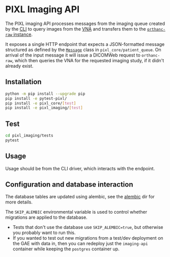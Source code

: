 # PIXL Imaging API

The PIXL imaging API processes messages from the imaging queue created by the [CLI](../cli/README.md) 
to query images from the [VNA](https://en.wikipedia.org/wiki/Vendor_Neutral_Archive) and transfers them to the [`orthanc-raw` instance](../orthanc/orthanc-raw/README.md).

It exposes a single HTTP endpoint that expects a JSON-formatted message structured as defined by the
[`Message`](../pixl_core/src/core/patient_queue/message.py) class in `pixl_core/patient_queue`.
On arrival of the input message it will issue a DICOMWeb request to `orthanc-raw`, which then queries the VNA
for the requested imaging study, if it didn't already exist.

## Installation

```bash
python -m pip install --upgrade pip
pip install -e pytest-pixl/
pip install -e pixl_core/[test]
pip install -e pixl_imaging/[test]
```

## Test


```bash
cd pixl_imaging/tests
pytest
```

## Usage

Usage should be from the CLI driver, which interacts with the endpoint.


## Configuration and database interaction

The database tables are updated using alembic, see the [alembic](alembic) dir for more details.

The `SKIP_ALEMBIC` environmental variable is used to control whether migrations are applied to the database.

- Tests that don't use the database use `SKIP_ALEMBIC=true`, but otherwise you probably want to run this.
- If you wanted to test out new migrations from a test/dev deployment on the GAE with data in,
  then you can redeploy just the `imaging-api` container while keeping the `postgres` container up. 

